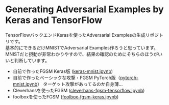 # Generating Adversarial Examples by Keras and TensorFlow

TensorFlowバックエンドKerasを使ったAdversarial Examplesの生成リポジトリです。  
基本的にできるだけMNISTでAdversarial Examples作ろうと思っています。  
MNISTだと摂動が非常わかりやすので、結果の確認のためにそちらのほうがいいと判断しています。

- 自前で作ったFGSM Keras版 ([keras-mnist.ipynb](./notebooks/keras-mnist.ipynb))
- 自前で作ったベーシックな攻撃・FGSM PyTorch版（[pytorch-mnist.ipynb](./notebooks/pytorch-mnist.ipynb)）
ターゲット攻撃があってるのか自身薄...
- Cleverhansを使ったFGSM ([cleverhans-fgsm-tensorflow.ipynb](./notebooks/cleverhans-fgsm-tensorflow.ipynb))
- foolboxを使ったFGSM ([foolbox-fgsm-keras.ipynb](./notebooks/foolbox-fgsm-keras.ipynb))